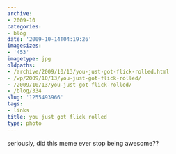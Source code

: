 ```yaml
---
archive:
- 2009-10
categories:
- blog
date: '2009-10-14T04:19:26'
imagesizes:
- '453'
imagetype: jpg
oldpaths:
- /archive/2009/10/13/you-just-got-flick-rolled.html
- /wp/2009/10/13/you-just-got-flick-rolled/
- /2009/10/13/you-just-got-flick-rolled/
- /blog/334
slug: '1255493966'
tags:
- links
title: you just got flick rolled
type: photo
---
```


seriously, did this meme ever stop being awesome??


